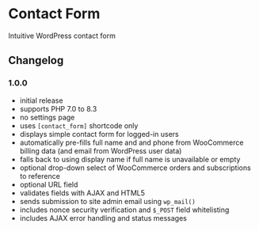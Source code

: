 # Contact Form

Intuitive WordPress contact form

## Changelog

### 1.0.0
- initial release
- supports PHP 7.0 to 8.3
- no settings page
- uses `[contact_form]` shortcode only
- displays simple contact form for logged-in users
- automatically pre-fills full name and and phone from WooCommerce billing data (and email from WordPress user data)
- falls back to using display name if full name is unavailable or empty
- optional drop-down select of WooCommerce orders and subscriptions to reference
- optional URL field
- validates fields with AJAX and HTML5
- sends submission to site admin email using `wp_mail()`
- includes nonce security verification and `$_POST` field whitelisting
- includes AJAX error handling and status messages
